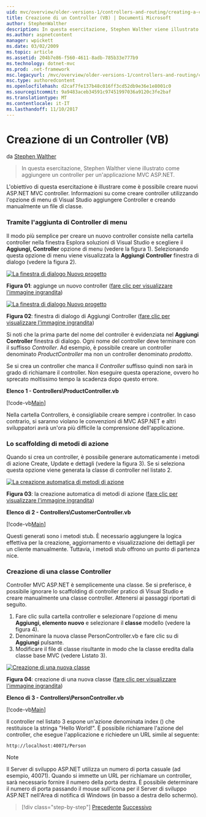 ```yaml
---
uid: mvc/overview/older-versions-1/controllers-and-routing/creating-a-controller-vb
title: Creazione di un Controller (VB) | Documenti Microsoft
author: StephenWalther
description: In questa esercitazione, Stephen Walther viene illustrato come aggiungere un controller per un'applicazione MVC ASP.NET.
ms.author: aspnetcontent
manager: wpickett
ms.date: 03/02/2009
ms.topic: article
ms.assetid: 204b7e86-f560-4611-8adb-785b33e777b9
ms.technology: dotnet-mvc
ms.prod: .net-framework
msc.legacyurl: /mvc/overview/older-versions-1/controllers-and-routing/creating-a-controller-vb
msc.type: authoredcontent
ms.openlocfilehash: d2caf7fe137b48c016ff3cd52db9e36e1e8001c0
ms.sourcegitcommit: 9a9483aceb34591c97451997036a9120c3fe2baf
ms.translationtype: MT
ms.contentlocale: it-IT
ms.lasthandoff: 11/10/2017
---
```

<a name="creating-a-controller-vb"></a>Creazione di un Controller (VB)
====================
da [Stephen Walther](https://github.com/StephenWalther)

> In questa esercitazione, Stephen Walther viene illustrato come aggiungere un controller per un'applicazione MVC ASP.NET.


L'obiettivo di questa esercitazione è illustrare come è possibile creare nuovi ASP.NET MVC controller. Informazioni su come creare controller utilizzando l'opzione di menu di Visual Studio aggiungere Controller e creando manualmente un file di classe.

### <a name="using-the-add-controller-menu-option"></a>Tramite l'aggiunta di Controller di menu

Il modo più semplice per creare un nuovo controller consiste nella cartella controller nella finestra Esplora soluzioni di Visual Studio e scegliere il **Aggiungi, Controller** opzione di menu (vedere la figura 1). Selezionando questa opzione di menu viene visualizzata la **Aggiungi Controller** finestra di dialogo (vedere la figura 2).


[![La finestra di dialogo Nuovo progetto](creating-a-controller-vb/_static/image1.jpg)](creating-a-controller-vb/_static/image1.png)

**Figura 01**: aggiunge un nuovo controller ([fare clic per visualizzare l'immagine ingrandita](creating-a-controller-vb/_static/image2.png))


[![La finestra di dialogo Nuovo progetto](creating-a-controller-vb/_static/image2.jpg)](creating-a-controller-vb/_static/image3.png)

**Figura 02**: finestra di dialogo di Aggiungi Controller ([fare clic per visualizzare l'immagine ingrandita](creating-a-controller-vb/_static/image4.png))


Si noti che la prima parte del nome del controller è evidenziata nel **Aggiungi Controller** finestra di dialogo. Ogni nome del controller deve terminare con il suffisso *Controller*. Ad esempio, è possibile creare un controller denominato *ProductController* ma non un controller denominato *prodotto*.


Se si crea un controller che manca il *Controller* suffisso quindi non sarà in grado di richiamare il controller. Non eseguire questa operazione, ovvero ho sprecato moltissimo tempo la scadenza dopo questo errore.


**Elenco 1 - Controllers\ProductController.vb**

[!code-vb[Main](creating-a-controller-vb/samples/sample1.vb)]

Nella cartella Controllers, è consigliabile creare sempre i controller. In caso contrario, si saranno violano le convenzioni di MVC ASP.NET e altri sviluppatori avrà un'ora più difficile la comprensione dell'applicazione.

### <a name="scaffolding-action-methods"></a>Lo scaffolding di metodi di azione

Quando si crea un controller, è possibile generare automaticamente i metodi di azione Create, Update e dettagli (vedere la figura 3). Se si seleziona questa opzione viene generata la classe di controller nel listato 2.


[![La creazione automatica di metodi di azione](creating-a-controller-vb/_static/image3.jpg)](creating-a-controller-vb/_static/image5.png)

**Figura 03**: la creazione automatica di metodi di azione ([fare clic per visualizzare l'immagine ingrandita](creating-a-controller-vb/_static/image6.png))


**Elenco di 2 - Controllers\CustomerController.vb**

[!code-vb[Main](creating-a-controller-vb/samples/sample2.vb)]

Questi generati sono i metodi stub. È necessario aggiungere la logica effettiva per la creazione, aggiornamento e visualizzazione dei dettagli per un cliente manualmente. Tuttavia, i metodi stub offrono un punto di partenza nice.

### <a name="creating-a-controller-class"></a>Creazione di una classe Controller

Controller MVC ASP.NET è semplicemente una classe. Se si preferisce, è possibile ignorare lo scaffolding di controller pratico di Visual Studio e creare manualmente una classe controller. Attenersi ai passaggi riportati di seguito.

1. Fare clic sulla cartella controller e selezionare l'opzione di menu **Aggiungi, elemento nuovo** e selezionare il **classe** modello (vedere la figura 4).
2. Denominare la nuova classe PersonController.vb e fare clic su di **Aggiungi** pulsante.
3. Modificare il file di classe risultante in modo che la classe eredita dalla classe base MVC (vedere Listato 3).


[![Creazione di una nuova classe](creating-a-controller-vb/_static/image4.jpg)](creating-a-controller-vb/_static/image7.png)

**Figura 04**: creazione di una nuova classe ([fare clic per visualizzare l'immagine ingrandita](creating-a-controller-vb/_static/image8.png))


**Elenco di 3 - Controllers\PersonController.vb**

[!code-vb[Main](creating-a-controller-vb/samples/sample3.vb)]

Il controller nel listato 3 espone un'azione denominata index () che restituisce la stringa "Hello World!". È possibile richiamare l'azione del controller, che esegue l'applicazione e richiedere un URL simile al seguente:

`http://localhost:40071/Person`

> [!NOTE] 
> 
> Il Server di sviluppo ASP.NET utilizza un numero di porta casuale (ad esempio, 40071). Quando si immette un URL per richiamare un controller, sarà necessario fornire il numero della porta destra. È possibile determinare il numero di porta passando il mouse sull'icona per il Server di sviluppo ASP.NET nell'Area di notifica di Windows (in basso a destra dello schermo).

>[!div class="step-by-step"]
[Precedente](adding-dynamic-content-to-a-cached-page-vb.md)
[Successivo](creating-an-action-vb.md)
